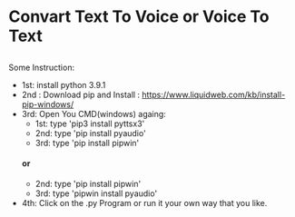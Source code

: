 # Convart Text To Voice or Voice To Text
## 
Some Instruction: 
* 1st: install python 3.9.1
* 2nd : Download pip and Install : https://www.liquidweb.com/kb/install-pip-windows/
* 3rd: Open You CMD(windows) againg: 
	* 1st: type 'pip3 install pyttsx3'
	* 2nd: type 'pip install pyaudio'
	* 3rd: type 'pip install pipwin'
	#### or
	* 2nd: type 'pip install pipwin'
	* 3rd: type 'pipwin install pyaudio'
* 4th: Click on the .py Program or run it your own way that you like.
	
